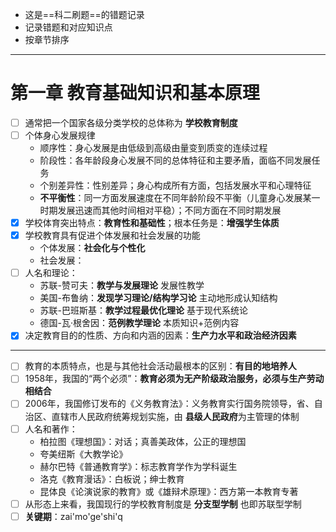 - 这是==科二刷题==的错题记录
- 记录错题和对应知识点
- 按章节排序
---
# 第一章 教育基础知识和基本原理

- [ ] 通常把一个国家各级分类学校的总体称为 **学校教育制度** 
- [ ] 个体身心发展规律
	- 顺序性：身心发展是由低级到高级由量变到质变的连续过程
	- 阶段性：各年龄段身心发展不同的总体特征和主要矛盾，面临不同发展任务
	- 个别差异性：性别差异；身心构成所有方面，包括发展水平和心理特征
	- **不平衡性**：同一方面发展速度在不同年龄阶段不平衡（儿童身心发展某一时期发展迅速而其他时间相对平稳）；不同方面在不同时期发展
- [x] 学校体育突出特点：**教育性和基础性**；根本任务是：**增强学生体质**
- [x] 学校教育具有促进个体发展和社会发展的功能
	- 个体发展：**社会化与个性化** 
	- 社会发展：
- [ ] 人名和理论：
	- 苏联-赞可夫：**教学与发展理论** 发展性教学
	- 美国-布鲁纳：**发现学习理论/结构学习论** 主动地形成认知结构
	- 苏联-巴班斯基：**教学过程最优化理论** 基于现代系统论
	- 德国-瓦·根舍因：**范例教学理论** 本质知识+范例内容
- [x] 决定教育目的的性质、方向和内涵的因素：**生产力水平和政治经济因素**
---
- [ ] 教育的本质特点，也是与其他社会活动最根本的区别：**有目的地培养人**
- [ ] 1958年，我国的“两个必须”：**教育必须为无产阶级政治服务，必须与生产劳动相结合**
- [ ] 2006年，我国修订发布的《义务教育法》：义务教育实行国务院领导，省、自治区、直辖市人民政府统筹规划实施，由 **县级人民政府**为主管理的体制
- [ ] 人名和著作：
	- 柏拉图《理想国》：对话；真善美政体，公正的理想国
	- 夸美纽斯《大教学论》
	- 赫尔巴特《普通教育学》：标志教育学作为学科诞生
	- 洛克《教育漫话》：白板说；绅士教育
	- 昆体良《论演说家的教育》或《雄辩术原理》：西方第一本教育专著
- [ ] 从形态上来看，我国现行的学校教育制度是 **分支型学制** 也即苏联型学制
- [ ] **关键期**：zai'mo'ge'shi'q